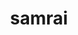 ---
title: "samrai"
layout: cache
categories: [package, develop]
meta: {"compilers": ["gcc@=7.5.0"], "num_specs": 4, "num_specs_by_stack": {"radiuss": 4, "root": 4}, "oss": ["ubuntu18.04"], "platforms": ["linux"], "stacks": ["radiuss", "root"], "targets": ["x86_64_v3"], "versions": ["3.12.0"]}
spec_details: [{"compiler": "gcc@=7.5.0", "hash": "3a7c6qgxmh2ewmd7ux6vtlm4q5gxaljq", "os": "ubuntu18.04", "platform": "linux", "size": "-", "stacks": ["radiuss", "root"], "target": "x86_64_v3", "variants": ["build_system=autotools", "~debug", "patches=7ebc13a", "~shared", "~silo"], "versions": ["3.12.0"]}, {"compiler": "gcc@=7.5.0", "hash": "5jsdr3y6kxjua7tm5wiagipsslk54xn4", "os": "ubuntu18.04", "platform": "linux", "size": "-", "stacks": ["radiuss", "root"], "target": "x86_64_v3", "variants": ["build_system=autotools", "~debug", "patches=7ebc13a", "~shared", "~silo"], "versions": ["3.12.0"]}, {"compiler": "gcc@=7.5.0", "hash": "cmj6pobnakwclssxucgknev2aakqede2", "os": "ubuntu18.04", "platform": "linux", "size": "-", "stacks": ["radiuss", "root"], "target": "x86_64_v3", "variants": ["build_system=autotools", "~debug", "patches=7ebc13a", "~shared", "~silo"], "versions": ["3.12.0"]}, {"compiler": "gcc@=7.5.0", "hash": "lbrsutbnkf2zw4p7oaitlsrs6owovxod", "os": "ubuntu18.04", "platform": "linux", "size": "-", "stacks": ["radiuss", "root"], "target": "x86_64_v3", "variants": ["build_system=autotools", "~debug", "patches=7ebc13a", "~shared", "~silo"], "versions": ["3.12.0"]}]
---